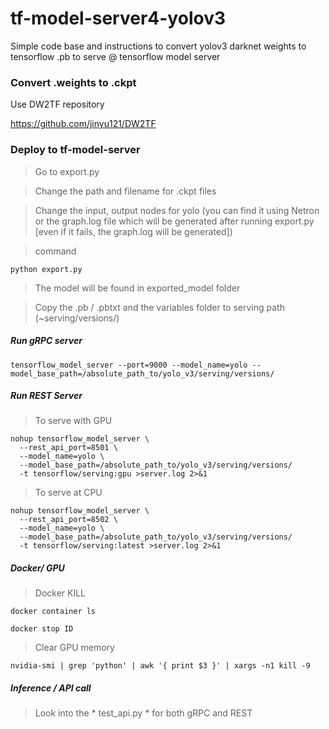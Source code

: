 # tf-model-server4-yolov3
Simple code base and instructions to convert yolov3 darknet weights to tensorflow .pb to serve @ tensorflow model server

### Convert .weights to .ckpt

Use DW2TF repository

https://github.com/jinyu121/DW2TF


### Deploy to tf-model-server

> Go to export.py

> Change the path and filename for .ckpt files

> Change the input, output nodes for yolo (you can find it using Netron or the graph.log file which will be generated after running export.py [even if it fails, the graph.log will be generated])

> command

`python export.py`

> The model will be found in exported_model folder

> Copy the .pb / .pbtxt and the variables folder to serving path (~serving/versions/)

##### Run gRPC server

`tensorflow_model_server --port=9000 --model_name=yolo --model_base_path=/absolute_path_to/yolo_v3/serving/versions/`


##### Run REST Server

> To serve with GPU
```
nohup tensorflow_model_server \
  --rest_api_port=8501 \
  --model_name=yolo \
  --model_base_path=/absolute_path_to/yolo_v3/serving/versions/
  -t tensorflow/serving:gpu >server.log 2>&1
```

> To serve at CPU
```
nohup tensorflow_model_server \
  --rest_api_port=8502 \
  --model_name=yolo \
  --model_base_path=/absolute_path_to/yolo_v3/serving/versions/
  -t tensorflow/serving:latest >server.log 2>&1
```

##### Docker/ GPU

> Docker KILL

`docker container ls`

`docker stop ID`

> Clear GPU memory

`nvidia-smi | grep 'python' | awk '{ print $3 }' | xargs -n1 kill -9`

##### Inference / API call

> Look into the * test_api.py * for both gRPC and REST
